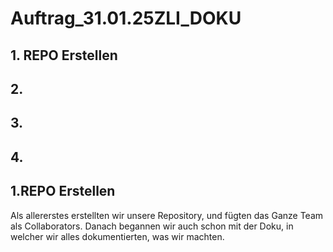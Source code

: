 # Auftrag_31.01.25ZLI_DOKU

## 1. REPO Erstellen
## 2.
## 3.
## 4. 

## 1.REPO Erstellen
Als allererstes erstellten wir unsere Repository, und fügten das Ganze Team als Collaborators.
Danach begannen wir auch schon mit der Doku, in welcher wir alles dokumentierten, was wir machten.
